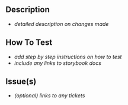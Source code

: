 ## Description

- _detailed description on changes made_

## How To Test

- _add step by step instructions on how to test_
- _include any links to storybook docs_

## Issue(s)

- _(optional) links to any tickets_
